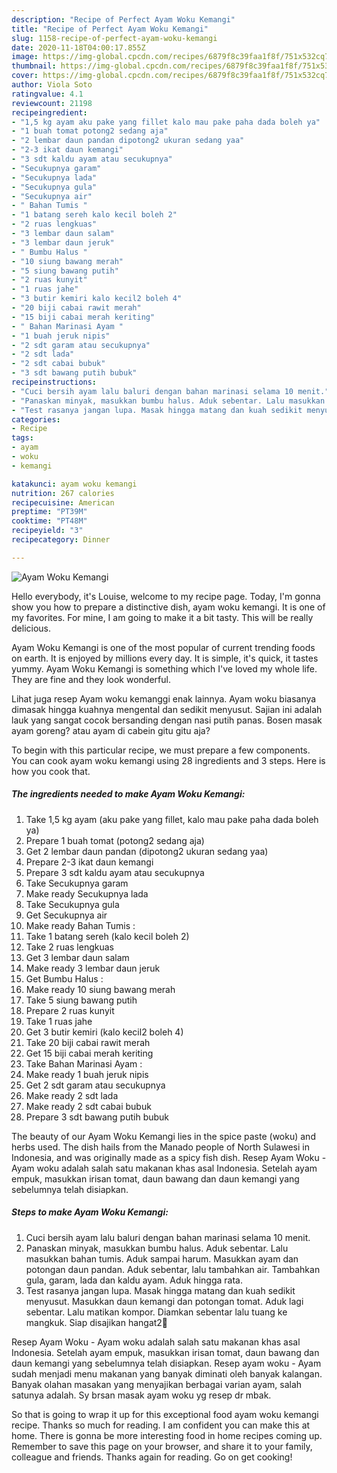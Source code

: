 ```yaml
---
description: "Recipe of Perfect Ayam Woku Kemangi"
title: "Recipe of Perfect Ayam Woku Kemangi"
slug: 1158-recipe-of-perfect-ayam-woku-kemangi
date: 2020-11-18T04:00:17.855Z
image: https://img-global.cpcdn.com/recipes/6879f8c39faa1f8f/751x532cq70/ayam-woku-kemangi-foto-resep-utama.jpg
thumbnail: https://img-global.cpcdn.com/recipes/6879f8c39faa1f8f/751x532cq70/ayam-woku-kemangi-foto-resep-utama.jpg
cover: https://img-global.cpcdn.com/recipes/6879f8c39faa1f8f/751x532cq70/ayam-woku-kemangi-foto-resep-utama.jpg
author: Viola Soto
ratingvalue: 4.1
reviewcount: 21198
recipeingredient:
- "1,5 kg ayam aku pake yang fillet kalo mau pake paha dada boleh ya"
- "1 buah tomat potong2 sedang aja"
- "2 lembar daun pandan dipotong2 ukuran sedang yaa"
- "2-3 ikat daun kemangi"
- "3 sdt kaldu ayam atau secukupnya"
- "Secukupnya garam"
- "Secukupnya lada"
- "Secukupnya gula"
- "Secukupnya air"
- " Bahan Tumis "
- "1 batang sereh kalo kecil boleh 2"
- "2 ruas lengkuas"
- "3 lembar daun salam"
- "3 lembar daun jeruk"
- " Bumbu Halus "
- "10 siung bawang merah"
- "5 siung bawang putih"
- "2 ruas kunyit"
- "1 ruas jahe"
- "3 butir kemiri kalo kecil2 boleh 4"
- "20 biji cabai rawit merah"
- "15 biji cabai merah keriting"
- " Bahan Marinasi Ayam "
- "1 buah jeruk nipis"
- "2 sdt garam atau secukupnya"
- "2 sdt lada"
- "2 sdt cabai bubuk"
- "3 sdt bawang putih bubuk"
recipeinstructions:
- "Cuci bersih ayam lalu baluri dengan bahan marinasi selama 10 menit."
- "Panaskan minyak, masukkan bumbu halus. Aduk sebentar. Lalu masukkan bahan tumis. Aduk sampai harum. Masukkan ayam dan potongan daun pandan. Aduk sebentar, lalu tambahkan air. Tambahkan gula, garam, lada dan kaldu ayam. Aduk hingga rata."
- "Test rasanya jangan lupa. Masak hingga matang dan kuah sedikit menyusut. Masukkan daun kemangi dan potongan tomat. Aduk lagi sebentar. Lalu matikan kompor. Diamkan sebentar lalu tuang ke mangkuk. Siap disajikan hangat2🤤"
categories:
- Recipe
tags:
- ayam
- woku
- kemangi

katakunci: ayam woku kemangi 
nutrition: 267 calories
recipecuisine: American
preptime: "PT39M"
cooktime: "PT48M"
recipeyield: "3"
recipecategory: Dinner

---
```



![Ayam Woku Kemangi](https://img-global.cpcdn.com/recipes/6879f8c39faa1f8f/751x532cq70/ayam-woku-kemangi-foto-resep-utama.jpg)

Hello everybody, it's Louise, welcome to my recipe page. Today, I'm gonna show you how to prepare a distinctive dish, ayam woku kemangi. It is one of my favorites. For mine, I am going to make it a bit tasty. This will be really delicious.

Ayam Woku Kemangi is one of the most popular of current trending foods on earth. It is enjoyed by millions every day. It is simple, it's quick, it tastes yummy. Ayam Woku Kemangi is something which I've loved my whole life. They are fine and they look wonderful.

Lihat juga resep Ayam woku kemanggi enak lainnya. Ayam woku biasanya dimasak hingga kuahnya mengental dan sedikit menyusut. Sajian ini adalah lauk yang sangat cocok bersanding dengan nasi putih panas. Bosen masak ayam goreng? atau ayam di cabein gitu gitu aja?


To begin with this particular recipe, we must prepare a few components. You can cook ayam woku kemangi using 28 ingredients and 3 steps. Here is how you cook that.

<!--inarticleads1-->

##### The ingredients needed to make Ayam Woku Kemangi:

1. Take 1,5 kg ayam (aku pake yang fillet, kalo mau pake paha dada boleh ya)
1. Prepare 1 buah tomat (potong2 sedang aja)
1. Get 2 lembar daun pandan (dipotong2 ukuran sedang yaa)
1. Prepare 2-3 ikat daun kemangi
1. Prepare 3 sdt kaldu ayam atau secukupnya
1. Take Secukupnya garam
1. Make ready Secukupnya lada
1. Take Secukupnya gula
1. Get Secukupnya air
1. Make ready  Bahan Tumis :
1. Take 1 batang sereh (kalo kecil boleh 2)
1. Take 2 ruas lengkuas
1. Get 3 lembar daun salam
1. Make ready 3 lembar daun jeruk
1. Get  Bumbu Halus :
1. Make ready 10 siung bawang merah
1. Take 5 siung bawang putih
1. Prepare 2 ruas kunyit
1. Take 1 ruas jahe
1. Get 3 butir kemiri (kalo kecil2 boleh 4)
1. Take 20 biji cabai rawit merah
1. Get 15 biji cabai merah keriting
1. Take  Bahan Marinasi Ayam :
1. Make ready 1 buah jeruk nipis
1. Get 2 sdt garam atau secukupnya
1. Make ready 2 sdt lada
1. Make ready 2 sdt cabai bubuk
1. Prepare 3 sdt bawang putih bubuk


The beauty of our Ayam Woku Kemangi lies in the spice paste (woku) and herbs used. The dish hails from the Manado people of North Sulawesi in Indonesia, and was originally made as a spicy fish dish. Resep Ayam Woku - Ayam woku adalah salah satu makanan khas asal Indonesia. Setelah ayam empuk, masukkan irisan tomat, daun bawang dan daun kemangi yang sebelumnya telah disiapkan. 

<!--inarticleads2-->

##### Steps to make Ayam Woku Kemangi:

1. Cuci bersih ayam lalu baluri dengan bahan marinasi selama 10 menit.
1. Panaskan minyak, masukkan bumbu halus. Aduk sebentar. Lalu masukkan bahan tumis. Aduk sampai harum. Masukkan ayam dan potongan daun pandan. Aduk sebentar, lalu tambahkan air. Tambahkan gula, garam, lada dan kaldu ayam. Aduk hingga rata.
1. Test rasanya jangan lupa. Masak hingga matang dan kuah sedikit menyusut. Masukkan daun kemangi dan potongan tomat. Aduk lagi sebentar. Lalu matikan kompor. Diamkan sebentar lalu tuang ke mangkuk. Siap disajikan hangat2🤤


Resep Ayam Woku - Ayam woku adalah salah satu makanan khas asal Indonesia. Setelah ayam empuk, masukkan irisan tomat, daun bawang dan daun kemangi yang sebelumnya telah disiapkan. Resep ayam woku - Ayam sudah menjadi menu makanan yang banyak diminati oleh banyak kalangan. Banyak olahan masakan yang menyajikan berbagai varian ayam, salah satunya adalah. Sy brsan masak ayam woku yg resep dr mbak. 

So that is going to wrap it up for this exceptional food ayam woku kemangi recipe. Thanks so much for reading. I am confident you can make this at home. There is gonna be more interesting food in home recipes coming up. Remember to save this page on your browser, and share it to your family, colleague and friends. Thanks again for reading. Go on get cooking!
